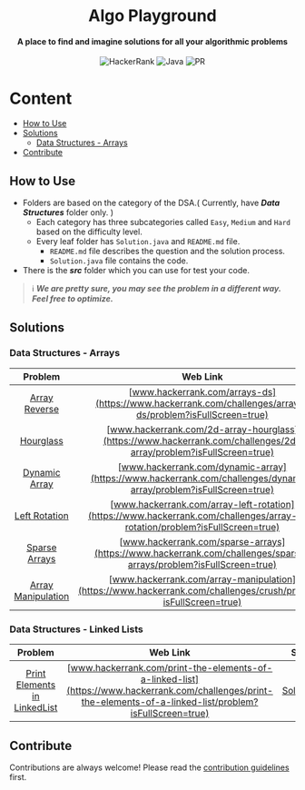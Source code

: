 <h1 align="center">Algo Playground</h1>

<h4 align="center">A place to find and imagine solutions for all your algorithmic problems</h4>

<div align="center">

![HackerRank](https://img.shields.io/badge/-Hackerrank-2EC866?style=Flat-square&logo=HackerRank&logoColor=white)
![Java](https://img.shields.io/badge/java-%23ED8B00.svg?style=Flat-square&logo=java&logoColor=white)
![PR](https://img.shields.io/static/v1?label=Made%20with%20%F0%9F%A4%8D%20by&message=develpoers&color=blue&style=Flat-square)

[comment]: <> (PR welcome badge - https://img.shields.io/static/v1?label=PRs&message=Welcome&color=ff69b4&style=Flat-square)

</div>

# Content
- [How to Use](#how-to-use)
- [Solutions](#solutions)
  - [Data Structures - Arrays](#data-structures---arrays)
- [Contribute](#contribute)

## How to Use
- Folders are based on the category of the DSA.( Currently, have ***Data Structures*** folder only. )
  - Each category has three subcategories called `Easy`, `Medium` and `Hard` based on the difficulty level.
  - Every leaf folder has `Solution.java` and `README.md` file.
    - `README.md` file describes the question and the solution process.
    - `Solution.java` file contains the code.
- There is the ***src*** folder which you can use for test your code. 


> ℹ️ ***We are pretty sure, you may see the problem in a different way. Feel free to optimize.***


## Solutions
### Data Structures - Arrays
|                                               Problem                                                |                                                           Web Link                                                            |                                             Solution                                              |
|:----------------------------------------------------------------------------------------------------:|:-----------------------------------------------------------------------------------------------------------------------------:|:-------------------------------------------------------------------------------------------------:|
|      [Array Reverse](Data%20Structures/Arrays/One%20Dimensional/Easy/array%20reverse/README.md)      |           [www.hackerrank.com/arrays-ds](https://www.hackerrank.com/challenges/arrays-ds/problem?isFullScreen=true)           |  [Solution.java](Data%20Structures/Arrays/One%20Dimensional/Easy/array%20reverse/Solution.java)   |
|           [Hourglass](Data%20Structures/Arrays/Two%20Dimensional/Easy/hourglass/README.md)           |       [www.hackerrank.com/2d-array-hourglass](https://www.hackerrank.com/challenges/2d-array/problem?isFullScreen=true)       |     [Solution.java](Data%20Structures/Arrays/Two%20Dimensional/Easy/hourglass/Solution.java)      |
|      [Dynamic Array](Data%20Structures/Arrays/Two%20Dimensional/Easy/dynamic%20array/README.md)      |       [www.hackerrank.com/dynamic-array](https://www.hackerrank.com/challenges/dynamic-array/problem?isFullScreen=true)       |  [Solution.java](Data%20Structures/Arrays/Two%20Dimensional/Easy/dynamic%20array/Solution.java)   |
|      [Left Rotation](Data%20Structures/Arrays/One%20Dimensional/Easy/left%20rotation/README.md)      | [www.hackerrank.com/array-left-rotation](https://www.hackerrank.com/challenges/array-left-rotation/problem?isFullScreen=true) |  [Solution.java](Data%20Structures/Arrays/One%20Dimensional/Easy/left%20rotation/Solution.java)   |
|     [Sparse Arrays](Data%20Structures/Arrays/One%20Dimensional/Medium/sparse%20arrays/README.md)     |       [www.hackerrank.com/sparse-arrays](https://www.hackerrank.com/challenges/sparse-arrays/problem?isFullScreen=true)       | [Solution.java](Data%20Structures/Arrays/One%20Dimensional/Medium/sparse%20arrays/Solution.java)  |
| [Array Manipulation](Data%20Structures/Arrays/Two%20Dimensional/Hard/array%20manipulation/README.md) |        [www.hackerrank.com/array-manipulation](https://www.hackerrank.com/challenges/crush/problem?isFullScreen=true)         | [Solution.java](Data%20Structures/Arrays/Two%20Dimensional/Hard/array%20manipulation/Solution.java)  |


### Data Structures - Linked Lists
|                                                 Problem                                                 |                                                           Web Link                                                            |                                             Solution                                              |
|:-------------------------------------------------------------------------------------------------------:|:-----------------------------------------------------------------------------------------------------------------------------:|:-------------------------------------------------------------------------------------------------:|
| [Print Elements in LinkedList](Data%20Structures/Linked%20Lists/Singly/Easy/print%20elements/README.md) |           [www.hackerrank.com/print-the-elements-of-a-linked-list](https://www.hackerrank.com/challenges/print-the-elements-of-a-linked-list/problem?isFullScreen=true)           |  [Solution.java](Data%20Structures/Linked%20Lists/Singly/Easy/print%20elements/Solution.java)   |


## Contribute
Contributions are always welcome! Please read the [contribution guidelines](contributing.md) first.
